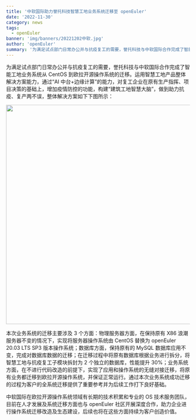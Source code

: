 ```yaml
---
title: '中软国际助力誉托科技智慧工地业务系统迁移至 openEuler'
date: '2022-11-30'
category: news
tags:
  - openEuler
banner: 'img/banners/20221202中软.jpg'
author: 'openEuler'
summary: '为满足试点部门日常办公并与抗疫复工的需要，誉托科技与中软国际合作完成了智能工地业务系统从 CentOS 到欧拉开源操作系统的迁移。'
---
```


为满足试点部门日常办公并与抗疫复工的需要，誉托科技与中软国际合作完成了智能工地业务系统从 CentOS 到欧拉开源操作系统的迁移。运用智慧工地产品整体解决方案能力，通过“AI 中台+边缘计算”的能力，对复工企业在原有生产指挥、项目决策的基础上，增加疫情防控的功能，构建“建筑工地智慧大脑”，做到助力抗疫、复产两不误，整体解决方案如下下图所示：


<img src="/img/news/2022-12-02-中软国际/1.png" width="600">


本次业务系统的迁移主要涉及 3 个方面：物理服务器方面，在保持原有 X86 浪潮服务器不变的情况下，实现将服务器操作系统由 CentOS 替换为 openEuler 20.03 LTS SP3 版本操作系统；数据库方面，保持原有的 MySQL 数据库应用不变，完成对数据库数据的迁移；在迁移过程中将原有数据库根据业务进行拆分，将智慧工地与抗疫复工子模块拆封为 2 个独立的数据库，性能提升 30%；业务系统方面，在不进行代码改造的前提下，实现了应用和操作系统的无缝对接迁移，将原有业务都迁移到欧拉开源操作系统，并保证正常运行。通过本次业务系统成功迁移的过程为客户的全系统迁移提供了重要参考并为后续工作打下良好基础。


中软国际在欧拉开源操作系统领域有长期的技术积累和专业的 OS 技术服务团队，目前在人才发展及系统迁移方面也与 openEuler 社区开展深度合作，助力企业进行操作系统迁移改造及生态建设，后续也将在这些方面持续为客户创造价值。
